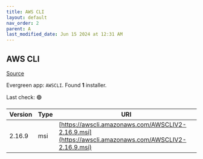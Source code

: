 ```yaml
---
title: AWS CLI
layout: default
nav_order: 2
parent: A
last_modified_date: Jun 15 2024 at 12:31 AM
---
```


## AWS CLI

[Source](https://github.com/aws/aws-cli/)

Evergreen app: `AWSCLI`. Found **1** installer.

Last check: 🟢

| Version | Type | URI                                                                                                  |
| ------- | ---- | ---------------------------------------------------------------------------------------------------- |
| 2.16.9  | msi  | [https://awscli.amazonaws.com/AWSCLIV2-2.16.9.msi](https://awscli.amazonaws.com/AWSCLIV2-2.16.9.msi) |

